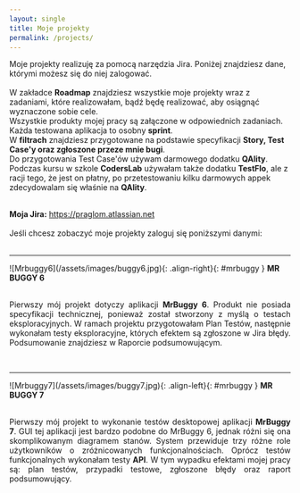 ```yaml
---
layout: single
title: Moje projekty
permalink: /projects/
---
```


Moje projekty realizuję za pomocą narzędzia Jira. Poniżej znajdziesz dane, którymi możesz się do niej zalogować. <br><br>
W zakładce <b>Roadmap</b> znajdziesz wszystkie moje projekty wraz z zadaniami, które realizowałam, bądź będę realizować, aby osiągnąć wyznaczone sobie cele. <br>
Wszystkie produkty mojej pracy są załączone w odpowiednich zadaniach. <br>
Każda testowana aplikacja to osobny <b>sprint</b>.<br>
W <b>filtrach</b> znajdziesz przygotowane na podstawie specyfikacji <b>Story, Test Case'y oraz zgłoszone przeze mnie bugi</b>.<br>
Do przygotowania Test Case'ów używam darmowego dodatku <b>QAlity</b>. Podczas kursu w szkole <b>CodersLab</b> używałam także dodatku <b>TestFlo</b>, ale z racji tego, że jest on płatny, po przetestowaniu kilku darmowych appek zdecydowalam się właśnie na <b>QAlity</b>.<br><br>

<b>Moja Jira:</b> https://praglom.atlassian.net
<br><br>
Jeśli chcesz zobaczyć moje projekty zaloguj się poniższymi danymi:
<br><br>
<hr />
![Mrbuggy6](/assets/images/buggy6.jpg){: .align-right}{: #mrbuggy }
<b>MR BUGGY 6</b>
<br><br>
<p style="text-align:justify">Pierwszy mój projekt dotyczy aplikacji <b>MrBuggy 6</b>. Produkt nie posiada specyfikacji technicznej, ponieważ został stworzony z myślą o testach eksploracyjnych. W ramach projektu przygotowałam Plan Testów, następnie wykonałam testy eksploracyjne, których efektem są zgłoszone w Jira błędy. Podsumowanie znajdziesz w Raporcie podsumowującym.</p>
<br>
<hr />
![Mrbuggy7](/assets/images/buggy7.jpg){: .align-left}{: #mrbuggy }
 <b>MR BUGGY 7</b><br><br>
 <p style="text-align:justify">Pierwszy mój projekt to wykonanie testów desktopowej aplikacji <b>MrBuggy 7</b>. GUI tej aplikacji jest bardzo podobne do MrBuggy 6, jednak różni się ona skomplikowanym diagramem stanów. System przewiduje trzy różne role użytkowników o zróżnicowanych funkcjonalnościach. Oprócz testów funkcjonalnych wykonałam testy <b>API</b>. 
W tym wypadku efektami mojej pracy są: plan testów, przypadki testowe, zgłoszone błędy oraz raport podsumowujący.</p>

